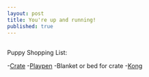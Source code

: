 ```yaml
---
layout: post
title: You're up and running!
published: true
---
```


##

Puppy Shopping List:

-[Crate](https://www.mondou.com/fr-CA/p-cage-a-deux-portes-dont-une-style-porte-de-garage/1022741-MASTER/1022741)
-[Playpen](https://www.mondou.com/fr-CA/p-parc-pour-animaux-sans-porte/1030579-MASTER/1030579)
-Blanket or bed for crate
-[Kong](https://www.mondou.com/fr-CA/p-jouet-rebondissant-a-macher/1010830-MASTER/1010830)
